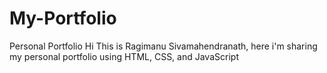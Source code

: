 # My-Portfolio
Personal Portfolio
Hi This is Ragimanu Sivamahendranath,
here i'm sharing my personal portfolio using HTML, CSS, and JavaScript

